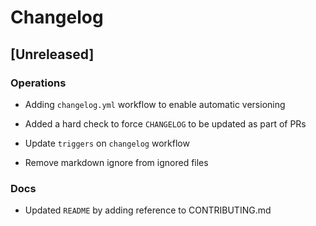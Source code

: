 # Changelog

## [Unreleased]

### Operations

- Adding `changelog.yml` workflow to enable automatic versioning

- Added a hard check to force `CHANGELOG` to be updated as part of PRs

- Update `triggers` on `changelog` workflow

- Remove markdown ignore from ignored files

### Docs

- Updated `README` by adding reference to CONTRIBUTING.md
